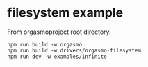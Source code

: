 
# filesystem example
From orgasmoproject root directory.

```
npm run build -w orgasmo
npm run build -w drivers/orgasmo-filesystem
npm run dev -w examples/infinite
```
